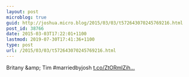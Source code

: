 ```yaml
---
layout: post
microblog: true
guid: http://joshua.micro.blog/2015/03/03/t572643070245769216.html
post_id: 38766
date: 2015-03-03T17:22:01+1100
lastmod: 2019-07-30T17:41:36+1100
type: post
url: /2015/03/03/t572643070245769216.html
---
```

Britany &amp;amp; Tim #marriedbyjosh [t.co/ZtORmlZih...](http://t.co/ZtORmlZihg)
